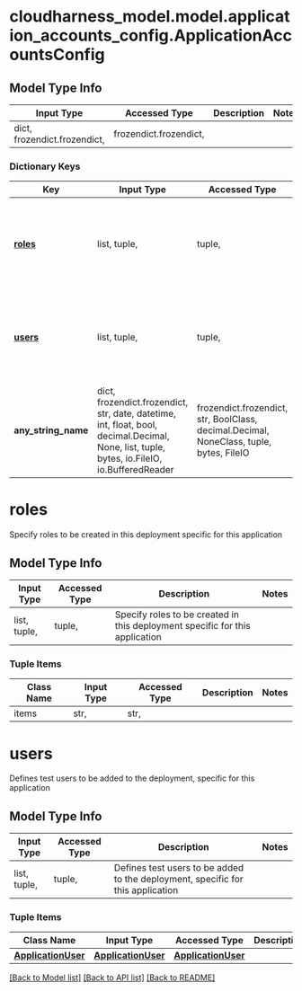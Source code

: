 # cloudharness_model.model.application_accounts_config.ApplicationAccountsConfig

## Model Type Info
Input Type | Accessed Type | Description | Notes
------------ | ------------- | ------------- | -------------
dict, frozendict.frozendict,  | frozendict.frozendict,  |  | 

### Dictionary Keys
Key | Input Type | Accessed Type | Description | Notes
------------ | ------------- | ------------- | ------------- | -------------
**[roles](#roles)** | list, tuple,  | tuple,  | Specify roles to be created in this deployment specific for this application | [optional] 
**[users](#users)** | list, tuple,  | tuple,  | Defines test users to be added to the deployment, specific for this application | [optional] 
**any_string_name** | dict, frozendict.frozendict, str, date, datetime, int, float, bool, decimal.Decimal, None, list, tuple, bytes, io.FileIO, io.BufferedReader | frozendict.frozendict, str, BoolClass, decimal.Decimal, NoneClass, tuple, bytes, FileIO | any string name can be used but the value must be the correct type | [optional]

# roles

Specify roles to be created in this deployment specific for this application

## Model Type Info
Input Type | Accessed Type | Description | Notes
------------ | ------------- | ------------- | -------------
list, tuple,  | tuple,  | Specify roles to be created in this deployment specific for this application | 

### Tuple Items
Class Name | Input Type | Accessed Type | Description | Notes
------------- | ------------- | ------------- | ------------- | -------------
items | str,  | str,  |  | 

# users

Defines test users to be added to the deployment, specific for this application

## Model Type Info
Input Type | Accessed Type | Description | Notes
------------ | ------------- | ------------- | -------------
list, tuple,  | tuple,  | Defines test users to be added to the deployment, specific for this application | 

### Tuple Items
Class Name | Input Type | Accessed Type | Description | Notes
------------- | ------------- | ------------- | ------------- | -------------
[**ApplicationUser**](ApplicationUser.md) | [**ApplicationUser**](ApplicationUser.md) | [**ApplicationUser**](ApplicationUser.md) |  | 

[[Back to Model list]](../../README.md#documentation-for-models) [[Back to API list]](../../README.md#documentation-for-api-endpoints) [[Back to README]](../../README.md)

